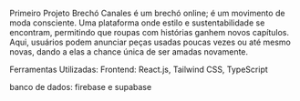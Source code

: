 Primeiro Projeto
Brechó Canales é  um brechó online; é um movimento de moda consciente. Uma plataforma onde estilo e sustentabilidade se encontram, permitindo que roupas com histórias ganhem novos capítulos. Aqui, usuários podem anunciar peças usadas poucas vezes ou até mesmo novas, dando a elas a chance única de ser amadas novamente.

Ferramentas Utilizadas:
Frontend: React.js, Tailwind CSS, TypeScript

banco de dados: firebase e supabase

